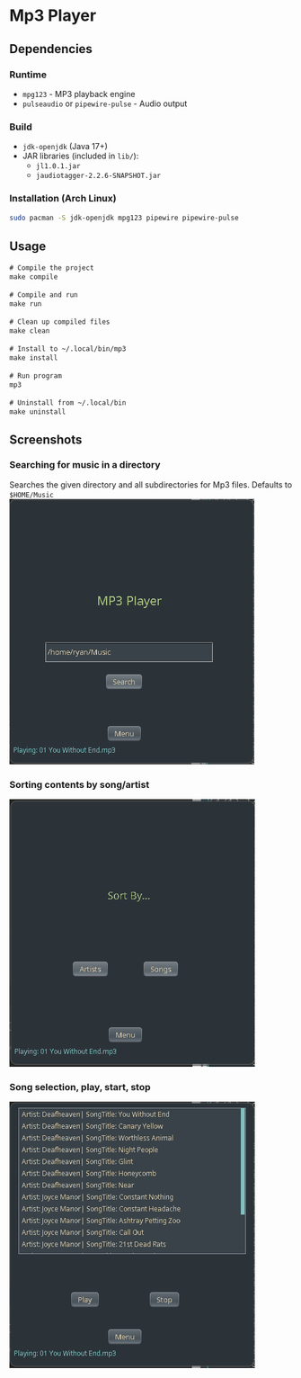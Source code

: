 # Mp3 Player

## Dependencies

### Runtime
- `mpg123` - MP3 playback engine
- `pulseaudio` or `pipewire-pulse` - Audio output

### Build
- `jdk-openjdk` (Java 17+)
- JAR libraries (included in `lib/`):
  - `jl1.0.1.jar`
  - `jaudiotagger-2.2.6-SNAPSHOT.jar`

### Installation (Arch Linux)
```bash
sudo pacman -S jdk-openjdk mpg123 pipewire pipewire-pulse
```

## Usage
```
# Compile the project
make compile

# Compile and run
make run

# Clean up compiled files
make clean

# Install to ~/.local/bin/mp3
make install

# Run program
mp3

# Uninstall from ~/.local/bin
make uninstall
```

## Screenshots

### Searching for music in a directory
Searches the given directory and all subdirectories for Mp3 files.
Defaults to `$HOME/Music`
![Search](screenshots/search.png)

### Sorting contents by song/artist

![Sort By](screenshots/sortby.png)

### Song selection, play, start, stop

![Player](screenshots/player.png)
